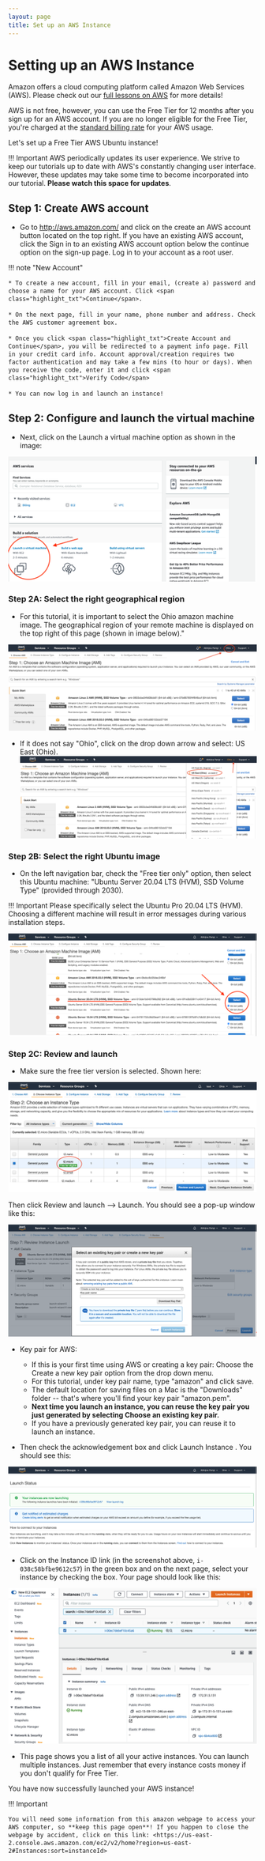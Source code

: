 ```yaml
---
layout: page
title: Set up an AWS Instance
---
```


Setting up an AWS Instance
==========================

Amazon offers a cloud computing platform called Amazon Web Services (AWS). Please check out our [full lessons on AWS](../Introduction_to_Amazon_Web_Services/introtoaws1.md) for more details!

AWS is not free, however, you can use the Free Tier for 12 months after you sign up for an AWS account. If you are no longer eligible for the Free Tier, you're charged at the [standard billing rate](https://docs.aws.amazon.com/awsaccountbilling/latest/aboutv2/free-tier-eligibility.html) for your AWS usage.

Let's set up a Free Tier AWS Ubuntu instance!

!!! Important
    AWS periodically updates its user experience. We strive to keep our tutorials up to date with AWS's constantly changing user interface. However, these updates may take some time to become incorporated into our tutorial. **Please watch this space for updates**.

## Step 1: Create AWS account

* Go to <http://aws.amazon.com/> and click on the <span class="highlight_txt">create an AWS account</span> button located on the top right. If you have an existing AWS account, click the <span class="highlight_txt">Sign in to an existing AWS account</span> option below the <span class="highlight_txt">continue</span> option on the sign-up page. Log in to your account as a root user.

!!! note "New Account"

    * To create a new account, fill in your email, (create a) password and choose a name for your AWS account. Click <span class="highlight_txt">Continue</span>.

    * On the next page, fill in your name, phone number and address. Check the AWS customer agreement box.

    * Once you click <span class="highlight_txt">Create Account and Continue</span>, you will be redirected to a payment info page. Fill in your credit card info. Account approval/creation requires two factor authentication and may take a few mins (to hour or days). When you receive the code, enter it and click <span class="highlight_txt">Verify Code</span>

    * You can now log in and launch an instance!


## Step 2: Configure and launch the virtual machine

* Next, click on the <span class="highlight_txt">Launch a virtual machine</span> option as shown in the image:

![](./images-gwas/GWAS_General_Launch.png "Launch virtual machine")

### Step 2A: Select the right geographical region

* For this tutorial, it is important to select the <span class="highlight_txt">Ohio</span> amazon machine image. The geographical region of your remote machine is displayed on the top right of this page (shown in image below)."

![](./images-gwas/GWAS_General_aws_ohio.png "Machine location Ohio")



* If it does not say "Ohio", click on the drop down arrow and select: <span class="highlight_txt">US East (Ohio)</span>.
![](./images-gwas/GWAS_General_aws_ohio_selection.png "Machine location dropdown menu")

### Step 2B: Select the right Ubuntu image

* On the left navigation bar, check the "Free tier only" option, then select this Ubuntu machine: "Ubuntu Server 20.04 LTS (HVM), SSD Volume Type" (provided through 2030).

!!! Important
    Please specifically select the Ubuntu Pro 20.04 LTS (HVM). Choosing a different machine will result in error messages during various installation steps.

![](./images-gwas/GWAS_General_Ubuntu.png "Ubuntu machine")

### Step 2C: Review and launch

* Make sure the free tier version is selected. Shown here:

![](./images-gwas/GWAS_General_AWS_Free_Tier.png "t2micro instance type")


Then click <span class="highlight_txt">Review and launch</span> --> <span class="highlight_txt">Launch</span>. You should see a pop-up window like this:

![](./images-gwas/GWAS_General_KeyPair.png "AWS key pair")

* Key pair for AWS:

    - If this is your first time using AWS or creating a key pair: Choose the <span class="highlight_txt">Create a new key pair</span> option from the drop down menu.
    - For this tutorial, under key pair name, type "amazon" and click <span class="highlight_txt">save</span>.
    - The default location for saving files on a Mac is the "Downloads" folder -- that's where you'll find your key pair "amazon.pem".
    - **Next time you launch an instance, you can reuse the key pair you just generated by selecting <span class="highlight_txt">Choose an existing key pair</span>.**
    - If you have a previously generated key pair, you can reuse it to launch an instance.

* Then check the acknowledgement box and click <span class="highlight_txt">Launch Instance</span> . You should see this:

![](./images-gwas/GWAS_General_launching.png "Launch status page")

* Click on the Instance ID link (in the screenshot above, `i-038c58bfbe9612c57`) in the green box and on the next page, select your instance by checking the box. Your page should look like this:

![](./images-gwas/GWAS_General_aws_instances_list.png "Instance dashboard")


* This page shows you a list of all your active instances. You can launch multiple instances. Just remember that every instance costs money if you don't qualify for Free Tier.

You have now successfully launched your AWS instance!

!!! Important

    You will need some information from this amazon webpage to access your AWS computer, so **keep this page open**! If you happen to close the webpage by accident, click on this link: <https://us-east-2.console.aws.amazon.com/ec2/v2/home?region=us-east-2#Instances:sort=instanceId>

